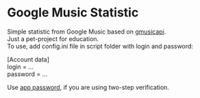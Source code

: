 # Google Music Statistic

Simple statistic from Google Music based on [gmusicapi](github.com/simon-weber/gmusicapi).</br>
Just a pet-project for education.</br>
To use, add config.ini file in script folder with login and password:</br>

[Account data]</br>
login = ...</br>
password = ...</br>

Use [app password](https://myaccount.google.com/apppasswords), if you are using two-step verification.
